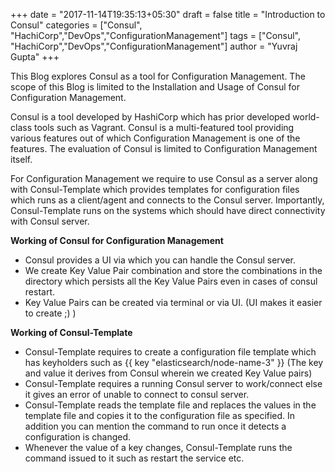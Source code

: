 +++
date = "2017-11-14T19:35:13+05:30"
draft = false
title = "Introduction to Consul"
categories = ["Consul", "HachiCorp","DevOps","ConfigurationManagement"]
tags = ["Consul", "HachiCorp","DevOps","ConfigurationManagement"]
author = "Yuvraj Gupta"
+++

This Blog explores Consul as a tool for Configuration Management. The scope of this Blog is limited to the Installation and Usage of Consul for Configuration Management.

Consul is a tool developed by HashiCorp which has prior developed world-class tools such as Vagrant. Consul is a multi-featured tool providing various features out of which Configuration Management is one of the features. The evaluation of Consul is limited to Configuration Management itself.

For Configuration Management we require to use Consul as a server along with Consul-Template which provides templates for configuration files which runs as a client/agent and connects to the Consul server. Importantly, Consul-Template runs on the systems which should have direct connectivity with Consul server. 

**Working of Consul for Configuration Management**

* Consul provides a UI via which you can handle the Consul server.
* We create Key Value Pair combination and store the combinations in the directory which persists all the Key Value Pairs even in cases of consul restart.
* Key Value Pairs can be created via terminal or via UI. (UI makes it easier to create ;) )

**Working of Consul-Template**

* Consul-Template requires to create a configuration file template which has keyholders such as {{ key "elasticsearch/node-name-3" }} (The key and value it derives from Consul wherein we created Key Value pairs)
* Consul-Template requires a running Consul server to work/connect else it gives an error of unable to connect to consul server.
* Consul-Template reads the template file and replaces the values in the template file and copies it to the configuration file as specified. In addition you can mention the command to run once it detects a configuration is changed.
* Whenever the value of a key changes, Consul-Template runs the command issued to it such as restart the service etc.

